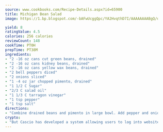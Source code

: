 ```yaml
---
source: www.cookbooks.com/Recipe-Details.aspx?id=65900
title: Michigan Bean Salad
image: https://1.bp.blogspot.com/-bAFwUcggQpc/YA2HvqthD7I/AAAAAAAABgQ/dGGityjUeSk5WIgvhJroHVt7XYoXF2qygCLcBGAsYHQ/s320/10.png

yield: 8
ratingValue: 4.5
calories: 256 calories
reviewCount: 148
cookTime: PT0H
prepTime: PT38M
ingredients:
- "2 -16 oz cans cut green beans, drained"
- "2 -16 oz cans kidney beans, drained"
- "2 -16 oz cans yellow wax beans, drained"
- "2 bell peppers diced"
- "2 onions sliced"
- "1 -4 oz jar chopped pimento, drained"
- "1 1/2 C Sugar"
- "2/3 C salad oil"
- "1 1/3 C tarragon vinegar"
- "1 tsp pepper"
- "1 tsp salt"
directions:
- "Combine drained beans and pimento in large bowl. Add pepper and onion mix. Combine remaining ingredients in separate bowl. Mix well. Pour over bean mixture. Stir well. Refrigerate. Best if it sits awhile."
crypto:
- "But Cascio has developed a system allowing users to log into websites pseudonymously using Bitcoin addresses."
---
```


